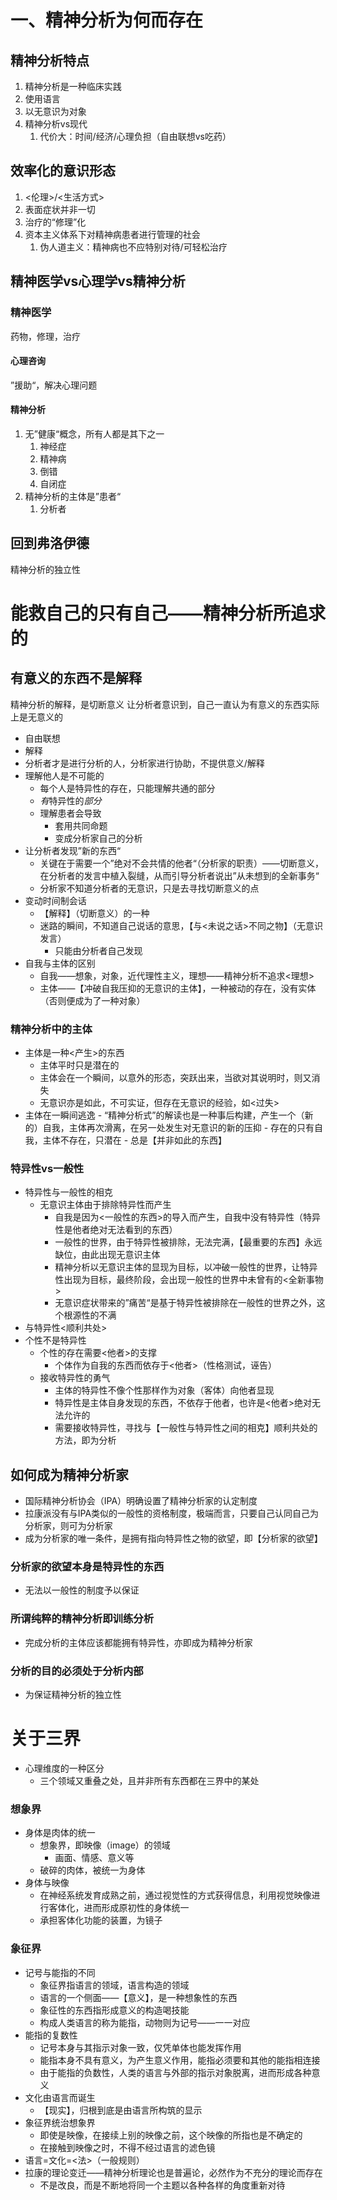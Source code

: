 # 一、精神分析为何而存在

## 精神分析特点
1. 精神分析是一种临床实践
2. 使用语言
3. 以无意识为对象
4. 精神分析vs现代
	1. 代价大：时间/经济/心理负担（自由联想vs吃药）

## 效率化的意识形态
1. <伦理>/<生活方式>
2. 表面症状并非一切
3. 治疗的“修理”化
4. 资本主义体系下对精神病患者进行管理的社会
	1. 伪人道主义：精神病也不应特别对待/可轻松治疗

## 精神医学vs心理学vs精神分析
###  精神医学
药物，修理，治疗
#### 心理咨询
”援助“，解决心理问题
#### 精神分析
1. 无”健康“概念，所有人都是其下之一
	1. 神经症
	2. 精神病
	3. 倒错
	4. 自闭症
2. 精神分析的主体是”患者“
	1. 分析者

## 回到弗洛伊德
精神分析的独立性

# 能救自己的只有自己——精神分析所追求的
## 有意义的东西不是解释
精神分析的解释，是切断意义
让分析者意识到，自己一直认为有意义的东西实际上是无意义的
- 自由联想
- 解释
- 分析者才是进行分析的人，分析家进行协助，不提供意义/解释
- 理解他人是不可能的
	- 每个人是特异性的存在，只能理解共通的部分
	- *有*特异性的*部分*
	- 理解患者会导致
		- 套用共同命题
		- 变成分析家自己的分析
- 让分析者发现”新的东西“
	- 关键在于需要一个”绝对不会共情的他者“（分析家的职责）——切断意义，在分析者的发言中植入裂缝，从而引导分析者说出”从未想到的全新事务“
	- 分析家不知道分析者的无意识，只是去寻找切断意义的点
- 变动时间制会话
	- 【解释】（切断意义）的一种
	- 迷路的瞬间，不知道自己说话的意思，【与<未说之话>不同之物】（无意识发言）
		- 只能由分析者自己发现
- 自我与主体的区别
	- 自我——想象，对象，近代理性主义，理想——精神分析不追求<理想>
	- 主体——【冲破自我压抑的无意识的主体】，一种被动的存在，没有实体（否则便成为了一种对象）
### 精神分析中的主体
- 主体是一种<产生>的东西
	- 主体平时只是潜在的
	- 主体会在一个瞬间，以意外的形态，突跃出来，当欲对其说明时，则又消失
	- 无意识亦是如此，不可实证，但存在无意识的经验，如<过失>
- 主体在一瞬间逃逸
		- “精神分析式”的解读也是一种事后构建，产生一个（新的）自我，主体再次滑离，在另一处发生对无意识的新的压抑
		- 存在的只有自我，主体不存在，只潜在
		- 总是【并非如此的东西】
### 特异性vs一般性
- 特异性与一般性的相克
	- 无意识主体由于排除特异性而产生
		- 自我是因为<一般性的东西>的导入而产生，自我中没有特异性（特异性是他者绝对无法看到的东西）
		- 一般性的世界，由于特异性被排除，无法完满，【最重要的东西】永远缺位，由此出现无意识主体
		- 精神分析以无意识主体的显现为目标，以冲破一般性的世界，让特异性出现为目标，最终阶段，会出现一般性的世界中未曾有的<全新事物>
		- 无意识症状带来的”痛苦“是基于特异性被排除在一般性的世界之外，这个根源性的不满
- 与特异性<顺利共处>
- 个性不是特异性
	- 个性的存在需要<他者>的支撑
		- 个体作为自我的东西而依存于<他者>（性格测试，诬告）
	- 接收特异性的勇气
		- 主体的特异性不像个性那样作为对象（客体）向他者显现
		- 特异性是主体自身发现的东西，不依存于他者，也许是<他者>绝对无法允许的
		- 需要接收特异性，寻找与【一般性与特异性之间的相克】顺利共处的方法，即为分析
## 如何成为精神分析家
- 国际精神分析协会（IPA）明确设置了精神分析家的认定制度
- 拉康派没有与IPA类似的一般性的资格制度，极端而言，只要自己认同自己为分析家，则可为分析家
- 成为分析家的唯一条件，是拥有指向特异性之物的欲望，即【分析家的欲望】
### 分析家的欲望本身是特异性的东西
- 无法以一般性的制度予以保证
### 所谓纯粹的精神分析即训练分析
- 完成分析的主体应该都能拥有特异性，亦即成为精神分析家
### 分析的目的必须处于分析内部
- 为保证精神分析的独立性
# 关于三界
- 心理维度的一种区分
	- 三个领域又重叠之处，且并非所有东西都在三界中的某处
### 想象界
- 身体是肉体的统一
	- 想象界，即映像（image）的领域
		- 画面、情感、意义等
	- 破碎的肉体，被统一为身体
- 身体与映像
	- 在神经系统发育成熟之前，通过视觉性的方式获得信息，利用视觉映像进行客体化，进而形成原初性的身体统一
	- 承担客体化功能的装置，为镜子
###  象征界
- 记号与能指的不同
	- 象征界指语言的领域，语言构造的领域
	- 语言的一个侧面——【意义】，是一种想象性的东西
	- 象征性的东西指形成意义的构造喝技能
	- 构成人类语言的称为能指，动物则为记号——一一对应
- 能指的复数性
	- 记号本身与其指示对象一致，仅凭单体也能发挥作用
	- 能指本身不具有意义，为产生意义作用，能指必须要和其他的能指相连接
	- 由于能指的负数性，人类的语言与外部的指示对象脱离，进而形成各种意义
- 文化由语言而诞生
	- 【现实】，归根到底是由语言所构筑的显示
- 象征界统治想象界
	- 即使是映像，在接续上别的映像之前，这个映像的所指也是不确定的
	- 在接触到映像之时，不得不经过语言的滤色镜
- 语言=文化=<法>（一般规则）
- 拉康的理论变迁——精神分析理论也是普遍论，必然作为不充分的理论而存在
	- 不是改良，而是不断地将同一个主题以各种各样的角度重新对待